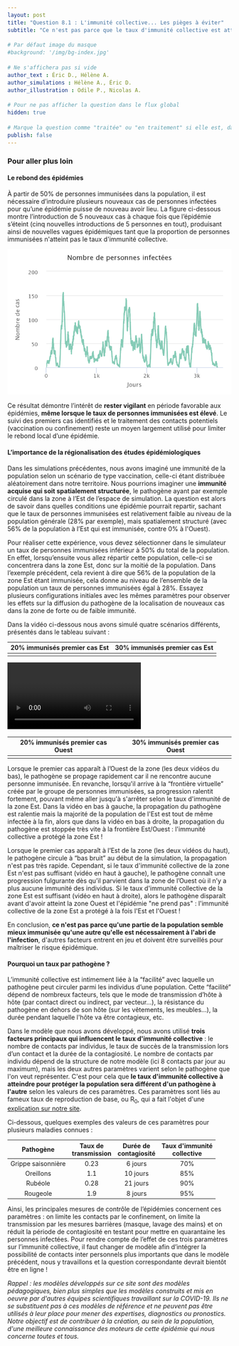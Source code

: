 ```yaml
---
layout: post
title: "Question 8.1 : L'immunité collective... Les pièges à éviter"
subtitle: "Ce n'est pas parce que le taux d'immunité collective est atteint que nous sommes tranquilles, il y a d'autres paramètres à prendre en compte !"

# Par défaut image du masque
#background: '/img/bg-index.jpg'

# Ne s'affichera pas si vide
author_text : Éric D., Hélène A.
author_simulations : Hélène A., Éric D.
author_illustration : Odile P., Nicolas A.

# Pour ne pas afficher la question dans le flux global
hidden: true

# Marque la question comme "traitée" ou "en traitement" si elle est, dans cette ordre, publiée ou non
publish: false
---
```


### Pour aller plus loin

#### Le rebond des épidémies

À partir de 50% de personnes immunisées dans la population, il est nécessaire d’introduire plusieurs nouveaux cas de personnes infectées pour qu’une épidémie puisse de nouveau avoir lieu. La figure ci-dessous montre l’introduction de 5 nouveaux cas à chaque fois que l’épidémie s’éteint (cinq nouvelles introductions de 5 personnes en tout), produisant ainsi de nouvelles vagues épidémiques tant que la proportion de personnes immunisées n'atteint pas le taux d'immunité collective.

<img src="/img/posts/Q8-rebond-fr.png" class="half-size">

Ce résultat démontre l’intérêt de **rester vigilant** en période favorable aux épidémies, **même lorsque le taux de personnes immunisées est élevé**. Le suivi des premiers cas identifiés et le traitement des contacts potentiels (vaccination ou confinement) reste un moyen largement utilisé pour limiter le rebond local d’une épidémie.


#### L’importance de la régionalisation des études épidémiologiques

Dans les simulations précédentes, nous avons imaginé une immunité de la population selon un scénario de type vaccination, celle-ci étant distribuée aléatoirement dans notre territoire. Nous pourrions imaginer une **immunité acquise qui soit spatialement structurée**, le pathogène ayant par exemple circulé dans la zone à l’Est de l’espace de simulation. La question est alors de savoir dans quelles conditions une épidémie pourrait repartir, sachant que le taux de personnes immunisées est relativement faible au niveau de la population générale (28% par exemple), mais spatialement structuré (avec 56% de la population à l’Est qui est immunisée, contre 0% à l'Ouest).

Pour réaliser cette expérience, vous devez sélectionner dans le simulateur un taux de personnes immunisées inférieur à 50% du total de la population. En effet, lorsqu’ensuite vous allez répartir cette population, celle-ci se concentrera dans la zone Est, donc sur la moitié de la population. Dans l’exemple précédent, cela revient à dire que 56% de la population de la zone Est étant immunisée, cela donne au niveau de l’ensemble de la population un taux de personnes immunisées égal à 28%. Essayez plusieurs configurations initiales avec les mêmes paramètres pour observer les effets sur la diffusion du pathogène de la localisation de nouveaux cas dans la zone de forte ou de faible immunité.

Dans la vidéo ci-dessous nous avons simulé quatre scénarios différents, présentés dans le tableau suivant :

| 20% immunisés premier cas Est | 30% immunisés premier cas Est |
|:-----------------------------:|:-----------------------------:|
|                               |                               |

<video controls loop autoplay class="small-size">
  <source src="/img/posts/Q8-spatial.webm" type="video/webm">
</video>

| 20% immunisés premier cas Ouest | 30% immunisés premier cas Ouest |
|:-------------------------------:|:-------------------------------:|
|                                 |                                 |

Lorsque le premier cas apparaît à l’Ouest de la zone (les deux vidéos du bas), le pathogène se propage rapidement car il ne rencontre aucune personne immunisée. En revanche, lorsqu'il arrive à la “frontière virtuelle” créée par le groupe de personnes immunisées, sa progression ralentit fortement, pouvant même aller jusqu'à s'arrêter selon le taux d'immunité de la zone Est. Dans la vidéo en bas à gauche, la propagation du pathogène est ralentie mais la majorité de la population de l'Est est tout de même infectée à la fin, alors que dans la vidéo en bas à droite, la propagation du pathogène est stoppée très vite à la frontière Est/Ouest : l'immunité collective a protégé la zone Est !

Lorsque le premier cas apparaît à l’Est de la zone (les deux vidéos du haut), le pathogène circule à “bas bruit” au début de la simulation, la propagation n'est pas très rapide. Cependant, si le taux d'immunité collective de la zone Est n'est pas suffisant (vidéo en haut à gauche), le pathogène connaît une progression fulgurante dès qu’il parvient dans la zone de l’Ouest où il n’y a plus aucune immunité des individus. Si le taux d'immunité collective de la zone Est est suffisant (vidéo en haut à droite), alors le pathogène disparaît avant d'avoir atteint la zone Ouest et l'épidémie "ne prend pas" : l'immunité collective de la zone Est a protégé à la fois l'Est et l'Ouest !

En conclusion, **ce n'est pas parce qu'une partie de la population semble mieux immunisée qu'une autre qu'elle est nécessairement à l'abri de l'infection**, d'autres facteurs entrent en jeu et doivent être surveillés pour maîtriser le risque épidémique.


#### Pourquoi un taux par pathogène ?

L’immunité collective est intimement liée à la “facilité” avec laquelle un pathogène peut circuler parmi les individus d’une population. Cette “facilité” dépend de nombreux facteurs, tels que le mode de transmission d’hôte à hôte (par contact direct ou indirect, par vecteur...), la résistance du pathogène en dehors de son hôte (sur les vêtements, les meubles...), la durée pendant laquelle l'hôte va être contagieux, etc.

Dans le modèle que nous avons développé, nous avons utilisé **trois facteurs principaux qui influencent le taux d'immunité collective** : le nombre de contacts par individus, le taux de succès de la transmission lors d’un contact et la durée de la contagiosité. Le nombre de contacts par individu dépend de la structure de notre modèle (ici 8 contacts par jour au maximum), mais les deux autres paramètres varient selon le pathogène que l'on veut représenter. C'est pour cela que **le taux d'immunité collective à atteindre pour protéger la population sera différent d'un pathogène à l'autre** selon les valeurs de ces paramètres. Ces paramètres sont liés au fameux taux de reproduction de base, ou R<sub>0</sub>, qui a fait l'objet d'une [explication sur notre site](https://covprehension.org/2020/03/28/q4.html).

Ci-dessous, quelques exemples des valeurs de ces paramètres pour plusieurs maladies connues :

|      Pathogène     | Taux de<br>transmission | Durée de<br>contagiosité | Taux d'immunité<br>collective |
|:------------------:|:-----------------------:|:------------------------:|:-----------------------------:|
| Grippe saisonnière |           0.23          |          6 jours         |              70%              |
|      Oreillons     |           1.1           |         10 jours         |              85%              |
|       Rubéole      |           0.28          |         21 jours         |              90%              |
|      Rougeole      |           1.9           |          8 jours         |              95%              |

Ainsi, les principales mesures de contrôle de l’épidémies concernent ces paramètres : on limite les contacts par le confinement, on limite la transmission par les mesures barrières (masque, lavage des mains) et on réduit la période de contagiosité en testant pour mettre en quarantaine les personnes infectées. Pour rendre compte de l’effet de ces trois paramètres sur l’immunité collective, il faut changer de modèle afin d’intégrer la possibilité de contacts inter personnels plus importants que dans le modèle précédent, nous y travaillons et la question correspondante devrait bientôt être en ligne !


*Rappel : les modèles développés sur ce site sont des modèles pédagogiques, bien plus simples que les modèles construits et mis en oeuvre par d'autres équipes scientifiques travaillant sur la COVID-19. Ils ne se substituent pas à ces modèles de référence et ne peuvent pas être utilisés à leur place pour mener des expertises, diagnostics ou pronostics. Notre objectif est de contribuer à la création, au sein de la population, d'une meilleure connaissance des moteurs de cette épidémie qui nous concerne toutes et tous.*
